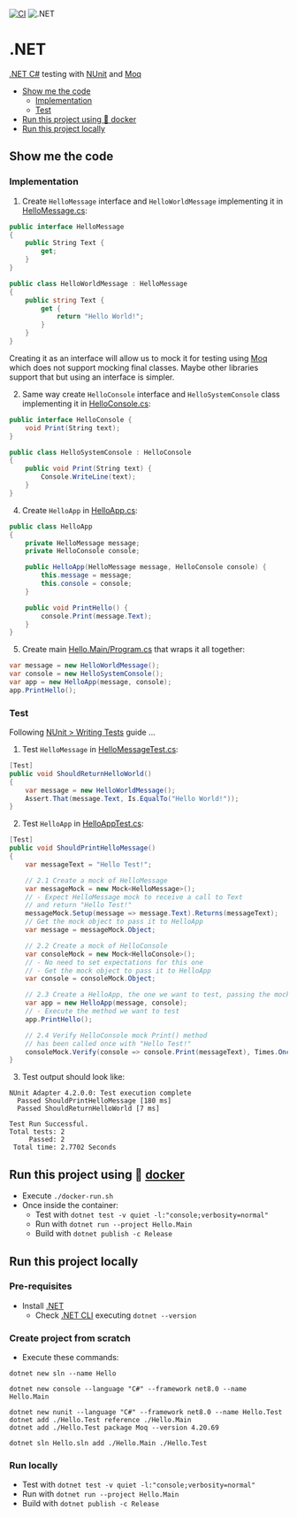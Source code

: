 [![CI](https://github.com/rogervinas/tests-everywhere/actions/workflows/dotnet.yml/badge.svg)](https://github.com/rogervinas/tests-everywhere/actions/workflows/dotnet.yml)
![.NET](https://img.shields.io/badge/.NET-8.0-blue?labelColor=black)

# .NET

[.NET C#](https://learn.microsoft.com/dotnet/csharp) testing with [NUnit](https://nunit.org/) and [Moq](https://www.devlooped.com/moq/)

- [Show me the code](#show-me-the-code)
  - [Implementation](#implementation)
  - [Test](#test)
- [Run this project using 🐳 docker](#run-this-project-using--docker)
- [Run this project locally](#run-this-project-locally)

## Show me the code

### Implementation

1. Create `HelloMessage` interface and `HelloWorldMessage` implementing it in [HelloMessage.cs](Hello.Main/HelloMessage.cs):

```csharp
public interface HelloMessage
{
    public String Text {
        get;
    }
}

public class HelloWorldMessage : HelloMessage
{
    public string Text {
        get {
            return "Hello World!";
        }
    }
}
```

Creating it as an interface will allow us to mock it for testing using [Moq](https://www.devlooped.com/moq/) which does not support mocking final classes. Maybe other libraries support that but using an interface is simpler.

2. Same way create `HelloConsole` interface and `HelloSystemConsole` class implementing it in [HelloConsole.cs](Hello.Main/HelloConsole.cs):

```csharp
public interface HelloConsole {
    void Print(String text);
}

public class HelloSystemConsole : HelloConsole
{
    public void Print(String text) {
        Console.WriteLine(text);
    }
}
```

4. Create `HelloApp` in [HelloApp.cs](Hello.Main/HelloApp.cs):

```csharp
public class HelloApp
{
    private HelloMessage message;
    private HelloConsole console;

    public HelloApp(HelloMessage message, HelloConsole console) {
        this.message = message;
        this.console = console;
    }

    public void PrintHello() {
        console.Print(message.Text);
    }
}
```

5. Create main [Hello.Main/Program.cs](Hello.Main/Program.cs) that wraps it all together:

```csharp
var message = new HelloWorldMessage();
var console = new HelloSystemConsole();
var app = new HelloApp(message, console);
app.PrintHello();
```

### Test

Following [NUnit > Writing Tests](https://docs.nunit.org/articles/nunit/writing-tests/attributes.html) guide ...

1. Test `HelloMessage` in [HelloMessageTest.cs](Hello.Test/HelloMessageTest.cs):

```csharp
[Test]
public void ShouldReturnHelloWorld()
{
    var message = new HelloWorldMessage();
    Assert.That(message.Text, Is.EqualTo("Hello World!"));
}
```

2. Test `HelloApp` in [HelloAppTest.cs](Hello.Test/HelloAppTest.cs):

```csharp
[Test]
public void ShouldPrintHelloMessage()
{
    var messageText = "Hello Test!";

    // 2.1 Create a mock of HelloMessage
    var messageMock = new Mock<HelloMessage>();
    // - Expect HelloMessage mock to receive a call to Text
    // and return "Hello Test!"
    messageMock.Setup(message => message.Text).Returns(messageText);
    // Get the mock object to pass it to HelloApp
    var message = messageMock.Object;

    // 2.2 Create a mock of HelloConsole
    var consoleMock = new Mock<HelloConsole>();
    // - No need to set expectations for this one
    // - Get the mock object to pass it to HelloApp
    var console = consoleMock.Object;

    // 2.3 Create a HelloApp, the one we want to test, passing the mocks
    var app = new HelloApp(message, console);
    // - Execute the method we want to test
    app.PrintHello();

    // 2.4 Verify HelloConsole mock Print() method
    // has been called once with "Hello Test!"
    consoleMock.Verify(console => console.Print(messageText), Times.Once);
}
```

3. Test output should look like:

```
NUnit Adapter 4.2.0.0: Test execution complete
  Passed ShouldPrintHelloMessage [180 ms]
  Passed ShouldReturnHelloWorld [7 ms]

Test Run Successful.
Total tests: 2
     Passed: 2
 Total time: 2.7702 Seconds
```

## Run this project using 🐳 [docker](https://www.docker.com/)

- Execute `./docker-run.sh`
- Once inside the container:
  - Test with `dotnet test -v quiet -l:"console;verbosity=normal"`
  - Run with `dotnet run --project Hello.Main`
  - Build with `dotnet publish -c Release`

## Run this project locally

### Pre-requisites

- Install [.NET](https://dotnet.microsoft.com/download)
  - Check [.NET CLI](https://learn.microsoft.com/dotnet/core/tools/) executing `dotnet --version`

### Create project from scratch

- Execute these commands:

```
dotnet new sln --name Hello

dotnet new console --language "C#" --framework net8.0 --name Hello.Main

dotnet new nunit --language "C#" --framework net8.0 --name Hello.Test
dotnet add ./Hello.Test reference ./Hello.Main
dotnet add ./Hello.Test package Moq --version 4.20.69

dotnet sln Hello.sln add ./Hello.Main ./Hello.Test
```

### Run locally

- Test with `dotnet test -v quiet -l:"console;verbosity=normal"`
- Run with `dotnet run --project Hello.Main`
- Build with `dotnet publish -c Release`
